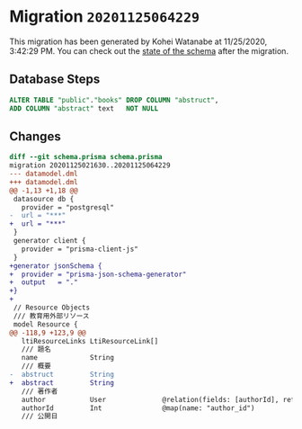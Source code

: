 # Migration `20201125064229`

This migration has been generated by Kohei Watanabe at 11/25/2020, 3:42:29 PM.
You can check out the [state of the schema](./schema.prisma) after the migration.

## Database Steps

```sql
ALTER TABLE "public"."books" DROP COLUMN "abstruct",
ADD COLUMN "abstract" text   NOT NULL 
```

## Changes

```diff
diff --git schema.prisma schema.prisma
migration 20201125021630..20201125064229
--- datamodel.dml
+++ datamodel.dml
@@ -1,13 +1,18 @@
 datasource db {
   provider = "postgresql"
-  url = "***"
+  url = "***"
 }
 generator client {
   provider = "prisma-client-js"
 }
+generator jsonSchema {
+  provider = "prisma-json-schema-generator"
+  output   = "."
+}
+
 // Resource Objects
 /// 教育用外部リソース
 model Resource {
@@ -118,9 +123,9 @@
   ltiResourceLinks LtiResourceLink[]
   /// 題名
   name             String
   /// 概要
-  abstruct         String
+  abstract         String
   /// 著作者
   author           User              @relation(fields: [authorId], references: [id])
   authorId         Int               @map(name: "author_id")
   /// 公開日
```


